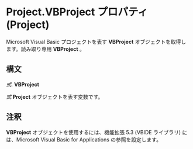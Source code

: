 
# Project.VBProject プロパティ (Project)

Microsoft Visual Basic プロジェクトを表す **VBProject** オブジェクトを取得します。読み取り専用 **VBProject** 。


## 構文

 _式_. **VBProject**

 _式_ **Project** オブジェクトを表す変数です。


## 注釈

 **VBProject** オブジェクトを使用するには、機能拡張 5.3 (VBIDE ライブラリ) には、Microsoft Visual Basic for Applications の参照を設定します。

